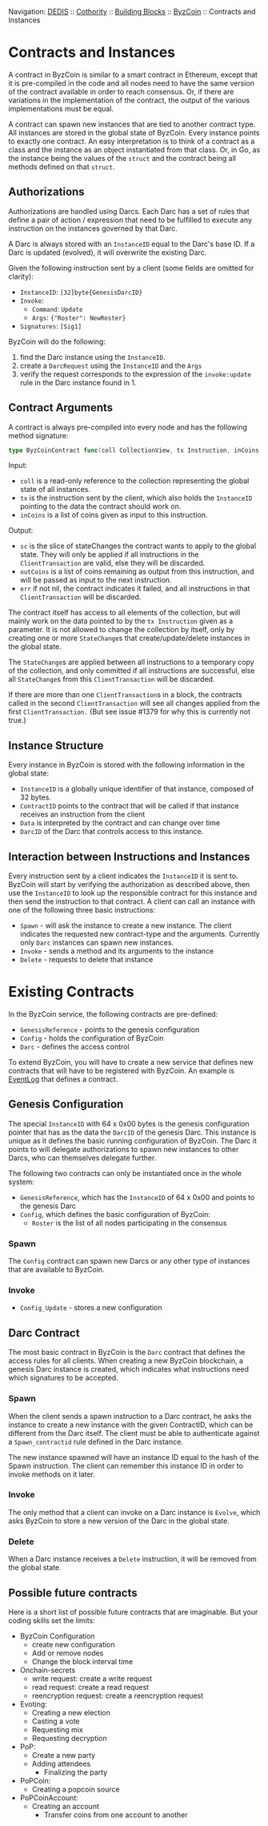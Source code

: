 Navigation: [DEDIS](https://github.com/dedis/doc/tree/master/README.md) ::
[Cothority](https://github.com/dedis/cothority/tree/master/README.md) ::
[Building Blocks](https://github.com/dedis/cothority/tree/master/doc/BuildingBlocks.md) ::
[ByzCoin](README.md) ::
Contracts and Instances

# Contracts and Instances

A contract in ByzCoin is similar to a smart contract in Ethereum, except that
it is pre-compiled in the code and all nodes need to have the same version of
the contract available in order to reach consensus. Or, if there are variations
in the implementation of the contract, the output of the various implementations
must be equal.

A contract can spawn new instances that are tied to another contract type. All
instances are stored in the global state of ByzCoin. Every instance points
to exactly one contract. An easy interpretation is to think of a contract as
a class and the instance as an object instantiated from that class. Or, in Go,
as the instance being the values of the `struct` and the contract being all
methods defined on that `struct`.

## Authorizations

Authorizations are handled using Darcs. Each Darc has a set of rules that define
a pair of action / expression that need to be fulfilled to execute any instruction
on the instances governed by that Darc.

A Darc is always stored with an `InstanceID` equal to the Darc's base ID.
If a Darc is updated (evolved), it will overwrite the existing Darc.

Given the following instruction sent by a client (some fields are omitted for
clarity):

- `InstanceID`: `[32]byte{GenesisDarcID}`
- `Invoke`:
  - `Command`: `Update`
  - `Args`: `{"Roster": NewRoster}`
- `Signatures`: `[Sig1]`

ByzCoin will do the following:

1. find the Darc instance using the `InstanceID`.
2. create a `DarcRequest` using the `InstanceID` and the `Args`
3. verify the request corresponds to the expression of the `invoke:update` rule
in the Darc instance found in 1.

## Contract Arguments

A contract is always pre-compiled into every node and has the following
method signature:

```go
type ByzCoinContract func(coll CollectionView, tx Instruction, inCoins []Coin) (sc []StateChange, outCoins []Coin, err error)
```

Input:
- `coll` is a read-only reference to the collection representing the global state
of all instances.
- `tx` is the instruction sent by the client, which also holds the `InstanceID`
pointing to the data the contract should work on.
- `inCoins` is a list of coins given as input to this instruction.

Output:
- `sc` is the slice of stateChanges the contract wants to apply to the global
state. They will only be applied if all instructions in the `ClientTransaction`
are valid, else they will be discarded.
- `outCoins` is a list of coins remaining as output from this instruction, and will
be passed as input to the next instruction.
- `err` if not nil, the contract indicates it failed, and all instructions in that
`ClientTransaction` will be discarded.

The contract itself has access to all elements of the collection, but will mainly
work on the data pointed to by the `tx Instruction` given as a parameter. It is
not allowed to change the collection by itself, only by creating one or more
`StateChange`s that create/update/delete instances in the global state.

The `StateChange`s are applied between all instructions to a temporary copy of
the collection, and only committed if all instructions are successful, else all
`StateChange`s from this `ClientTransaction` will be discarded.

If there are more than one `ClientTransaction`s in a block, the contracts called
in the second `ClientTransaction` will see all changes applied from the first
`ClientTransaction.` (But see issue #1379 for why this is currently not true.)

## Instance Structure

Every instance in ByzCoin is stored with the following information in the
global state:

- `InstanceID` is a globally unique identifier of that instance, composed
of 32 bytes.
- `ContractID` points to the contract that will be called if that instance
receives an instruction from the client
- `Data` is interpreted by the contract and can change over time
- `DarcID` of the Darc that controls access to this instance.

## Interaction between Instructions and Instances

Every instruction sent by a client indicates the `InstanceID` it is sent to.
ByzCoin will start by verifying the authorization as described above, then
use the `InstanceID` to look up the responsible contract for this instance and
then send the instruction to that contract. A client can call an instance with
one of the following three basic instructions:

- `Spawn` - will ask the instance to create a new instance. The client indicates the
requested new contract-type and the arguments. Currently only `Darc` instances can
spawn new instances.
- `Invoke` - sends a method and its arguments to the instance
- `Delete` - requests to delete that instance

# Existing Contracts

In the ByzCoin service, the following contracts are pre-defined:

- `GenesisReference` - points to the genesis configuration
- `Config` - holds the configuration of ByzCoin
- `Darc` - defines the access control

To extend ByzCoin, you will have to create a new service that defines new
contracts that will have to be registered with ByzCoin. An example is
[EventLog](../../eventlog) that defines a contract.

## Genesis Configuration

The special `InstanceID` with 64 x 0x00 bytes is the genesis configuration
pointer that has as the data the `DarcID` of the genesis Darc. This instance
is unique as it defines the basic running configuration of ByzCoin. The
Darc it points to will delegate authorizations to spawn new instances to
other Darcs, who can themselves delegate further.

The following two contracts can only be instantiated once in the whole system:

- `GenesisReference`, which has the `InstanceID` of 64 x 0x00 and points to the
genesis Darc
- `Config`, which defines the basic configuration of ByzCoin:
  - `Roster` is the list of all nodes participating in the consensus

### Spawn

The `Config` contract can spawn new Darcs or any other type of instances that
are available to ByzCoin.

### Invoke

- `Config_Update` - stores a new configuration

## Darc Contract

The most basic contract in ByzCoin is the `Darc` contract that defines the
access rules for all clients. When creating a new ByzCoin blockchain, a
genesis Darc instance is created, which indicates what instructions need which
signatures to be accepted.

### Spawn

When the client sends a spawn instruction to a Darc contract, he asks the instance
to create a new instance with the given ContractID, which can be different from
the Darc itself. The client must be able to authenticate against a
`Spawn_contractid` rule defined in the Darc instance.

The new instance spawned will have an instance ID equal to the hash of
the Spawn instruction. The client can remember this instance ID in order
to invoke methods on it later.

### Invoke

The only method that a client can invoke on a Darc instance is `Evolve`, which
asks ByzCoin to store a new version of the Darc in the global state.

### Delete

When a Darc instance receives a `Delete` instruction, it will be removed from the
global state.

## Possible future contracts

Here is a short list of possible future contracts that are imaginable. But
your coding skills set the limits:

- ByzCoin Configuration
  - create new configuration
  - Add or remove nodes
  - Change the block interval time
- Onchain-secrets
  - write request: create a write request
  - read request: create a read request
  - reencryption request: create a reencryption request
- Evoting:
  - Creating a new election
  - Casting a vote
  - Requesting mix
  - Requesting decryption
- PoP:
  - Create a new party
  - Adding attendees
	- Finalizing the party
- PoPCoin:
  - Creating a popcoin source
- PoPCoinAccount:
  - Creating an account
	- Transfer coins from one account to another
